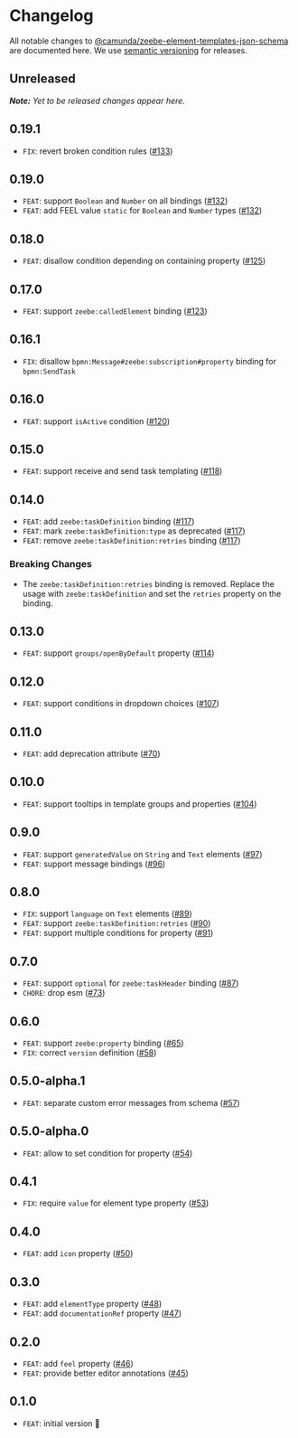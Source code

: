 # Changelog

All notable changes to [@camunda/zeebe-element-templates-json-schema](https://github.com/camunda/element-templates-json-schema/packages/zeebe-element-templates-json-schema) are documented here. We use [semantic versioning](http://semver.org/) for releases.

## Unreleased

___Note:__ Yet to be released changes appear here._

## 0.19.1

* `FIX`: revert broken condition rules ([#133](https://github.com/camunda/element-templates-json-schema/issues/133))

## 0.19.0

* `FEAT`: support `Boolean` and `Number` on all bindings ([#132](https://github.com/camunda/element-templates-json-schema/pull/132))
* `FEAT`: add FEEL value `static` for `Boolean` and `Number` types ([#132](https://github.com/camunda/element-templates-json-schema/pull/132))

## 0.18.0

* `FEAT`: disallow condition depending on containing property ([#125](https://github.com/camunda/element-templates-json-schema/issues/125))

## 0.17.0

* `FEAT`: support `zeebe:calledElement` binding ([#123](https://github.com/camunda/element-templates-json-schema/pull/123))

## 0.16.1

* `FIX`: disallow `bpmn:Message#zeebe:subscription#property` binding for `bpmn:SendTask`

## 0.16.0

* `FEAT`: support `isActive` condition ([#120](https://github.com/camunda/element-templates-json-schema/pull/120))

## 0.15.0

* `FEAT`: support receive and send task templating ([#118](https://github.com/camunda/element-templates-json-schema/pull/118))

## 0.14.0

* `FEAT`: add `zeebe:taskDefinition` binding ([#117](https://github.com/camunda/element-templates-json-schema/pull/117))
* `FEAT`: mark `zeebe:taskDefinition:type` as deprecated ([#117](https://github.com/camunda/element-templates-json-schema/pull/117))
* `FEAT`: remove `zeebe:taskDefinition:retries` binding ([#117](https://github.com/camunda/element-templates-json-schema/pull/117))

### Breaking Changes

* The `zeebe:taskDefinition:retries` binding is removed. Replace the usage with `zeebe:taskDefinition` and set the `retries` property on the binding.

## 0.13.0

* `FEAT`: support `groups/openByDefault` property ([#114](https://github.com/camunda/element-templates-json-schema/pull/114))

## 0.12.0

* `FEAT`: support conditions in dropdown choices ([#107](https://github.com/camunda/element-templates-json-schema/pull/107))

## 0.11.0

* `FEAT`: add deprecation attribute ([#70](https://github.com/camunda/element-templates-json-schema/issues/70))

## 0.10.0

* `FEAT`: support tooltips in template groups and properties ([#104](https://github.com/camunda/element-templates-json-schema/pull/104))

## 0.9.0

* `FEAT`: support `generatedValue` on `String` and `Text` elements ([#97](https://github.com/camunda/element-templates-json-schema/pull/97))
* `FEAT`: support message bindings ([#96](https://github.com/camunda/element-templates-json-schema/issues/96))

## 0.8.0

* `FIX`: support `language` on `Text` elements ([#89](https://github.com/camunda/element-templates-json-schema/issues/89))
* `FEAT`: support `zeebe:taskDefinition:retries` ([#90](https://github.com/camunda/element-templates-json-schema/issues/90))
* `FEAT`: support multiple conditions for property ([#91](https://github.com/camunda/element-templates-json-schema/issues/91))

## 0.7.0

* `FEAT`: support `optional` for `zeebe:taskHeader` binding ([#87](https://github.com/camunda/element-templates-json-schema/pull/87))
* `CHORE`: drop esm ([#73](https://github.com/camunda/element-templates-json-schema/pull/73))

## 0.6.0

* `FEAT`: support `zeebe:property` binding ([#65](https://github.com/camunda/element-templates-json-schema/issues/65))
* `FIX`: correct `version` definition ([#58](https://github.com/camunda/element-templates-json-schema/issues/58))

## 0.5.0-alpha.1

* `FEAT`: separate custom error messages from schema ([#57](https://github.com/camunda/element-templates-json-schema/pull/57))

## 0.5.0-alpha.0

* `FEAT`: allow to set condition for property ([#54](https://github.com/camunda/element-templates-json-schema/issues/54))

## 0.4.1

* `FIX`: require `value` for element type property ([#53](https://github.com/camunda/element-templates-json-schema/pull/53))

## 0.4.0

* `FEAT`: add `icon` property ([#50](https://github.com/camunda/element-templates-json-schema/issues/50))
## 0.3.0

* `FEAT`: add `elementType` property ([#48](https://github.com/camunda/element-templates-json-schema/pull/48))
* `FEAT`: add `documentationRef` property ([#47](https://github.com/camunda/element-templates-json-schema/pull/47))

## 0.2.0

* `FEAT`: add `feel` property ([#46](https://github.com/camunda/element-templates-json-schema/pull/46))
* `FEAT`: provide better editor annotations ([#45](https://github.com/camunda/element-templates-json-schema/pull/45))

## 0.1.0

* `FEAT`: initial version :tada:
